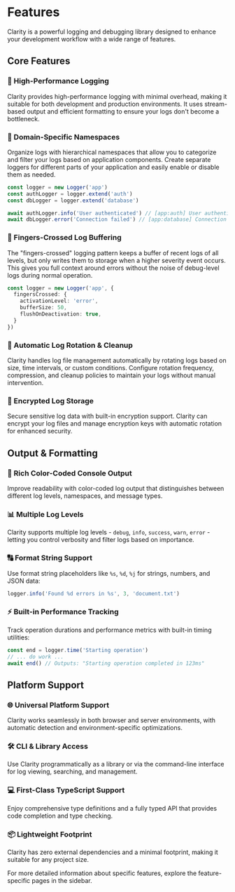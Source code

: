 # Features

Clarity is a powerful logging and debugging library designed to enhance your development workflow with a wide range of features.

## Core Features

### 🚀 High-Performance Logging

Clarity provides high-performance logging with minimal overhead, making it suitable for both development and production environments. It uses stream-based output and efficient formatting to ensure your logs don't become a bottleneck.

### 🎯 Domain-Specific Namespaces

Organize logs with hierarchical namespaces that allow you to categorize and filter your logs based on application components. Create separate loggers for different parts of your application and easily enable or disable them as needed.

```ts
const logger = new Logger('app')
const authLogger = logger.extend('auth')
const dbLogger = logger.extend('database')

await authLogger.info('User authenticated') // [app:auth] User authenticated
await dbLogger.error('Connection failed') // [app:database] Connection failed
```

### 🤞 Fingers-Crossed Log Buffering

The "fingers-crossed" logging pattern keeps a buffer of recent logs of all levels, but only writes them to storage when a higher severity event occurs. This gives you full context around errors without the noise of debug-level logs during normal operation.

```ts
const logger = new Logger('app', {
  fingersCrossed: {
    activationLevel: 'error',
    bufferSize: 50,
    flushOnDeactivation: true,
  }
})
```

### 🔄 Automatic Log Rotation & Cleanup

Clarity handles log file management automatically by rotating logs based on size, time intervals, or custom conditions. Configure rotation frequency, compression, and cleanup policies to maintain your logs without manual intervention.

### 🔐 Encrypted Log Storage

Secure sensitive log data with built-in encryption support. Clarity can encrypt your log files and manage encryption keys with automatic rotation for enhanced security.

## Output & Formatting

### 🎨 Rich Color-Coded Console Output

Improve readability with color-coded log output that distinguishes between different log levels, namespaces, and message types.

### 📊 Multiple Log Levels

Clarity supports multiple log levels - `debug`, `info`, `success`, `warn`, `error` - letting you control verbosity and filter logs based on importance.

### 🔠 Format String Support

Use format string placeholders like `%s`, `%d`, `%j` for strings, numbers, and JSON data:

```ts
logger.info('Found %d errors in %s', 3, 'document.txt')
```

### ⚡ Built-in Performance Tracking

Track operation durations and performance metrics with built-in timing utilities:

```ts
const end = logger.time('Starting operation')
// ... do work ...
await end() // Outputs: "Starting operation completed in 123ms"
```

## Platform Support

### 🌐 Universal Platform Support

Clarity works seamlessly in both browser and server environments, with automatic detection and environment-specific optimizations.

### 🛠️ CLI & Library Access

Use Clarity programmatically as a library or via the command-line interface for log viewing, searching, and management.

### 💻 First-Class TypeScript Support

Enjoy comprehensive type definitions and a fully typed API that provides code completion and type checking.

### 📦 Lightweight Footprint

Clarity has zero external dependencies and a minimal footprint, making it suitable for any project size.

For more detailed information about specific features, explore the feature-specific pages in the sidebar.

